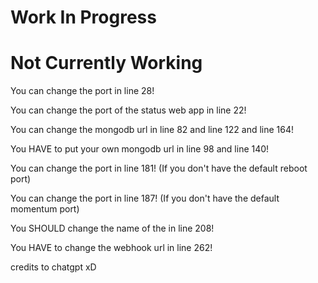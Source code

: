 # Work In Progress
# Not Currently Working

You can change the port in line 28!


You can change the port of the status web app in line 22!


You can change the mongodb url in line 82 and line 122 and line 164!


You HAVE to put your own mongodb url in line 98 and line 140!


You can change the port in line 181! (If you don't have the default reboot port)


You can change the port in line 187! (If you don't have the default momentum port)


You SHOULD change the name of the in line 208!


You HAVE to change the webhook url in line 262!



credits to chatgpt xD






